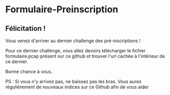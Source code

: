 # Formulaire-Preinscription

## Félicitation !

Vous venez d'arriver au dernier challenge des pré-inscriptions !

Pour ce dernier challenge, vous allez devoirs télécharger le fichier formulaire.pcap présent sur ce github et trouver l'url cachée à l'intèrieur de ce dernier.

Bonne chance à vous.

PS : Si vous n'y arrivez pas, ne baissez pas les bras. Vous aurez régulièrement de nouveaux indices sur ce Github afin de vous aider
